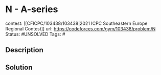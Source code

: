 # N - A-series

contest: [[CFICPC/103438/103438|2021 ICPC Southeastern Europe Regional Contest]]
url: https://codeforces.com/gym/103438/problem/N
Status: #UNSOLVED
Tags: #

## Description

## Solution

